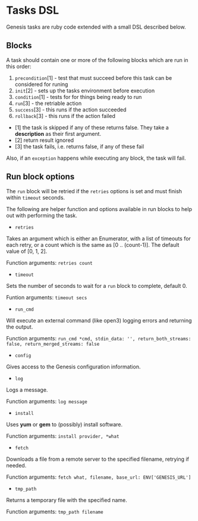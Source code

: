 # Tasks DSL

Genesis tasks are ruby code extended with a small DSL described below.

## Blocks

A task should contain one or more of the following blocks which are run in this order:

1. `precondition`[1] - test that must succeed before this task can be considered for runing
2. `init`[2] - sets up the tasks environment before execution
3. `condition`[1] - tests for for things being ready to run
4. `run`[3] - the retriable action
5. `success`[3] - this runs if the action succeeded
6. `rollback`[3] - this runs if the action failed

* [1] the task is skipped if any of these returns false.  They take a **description** as their first argument.
* [2] return result ignored
* [3] the task fails, i.e. returns false, if any of these fail

Also, if an `exception` happens while executing any block, the task will fail.

## Run block options

The `run` block will be retried if the `retries` options is set and 
must finish within `timeout` seconds.

The following are helper function and options available in run blocks to help
out with performing the task.

* `retries`

Takes an argument which is either an Enumerator, with a list of timeouts for
each retry, or a count which is the same as [0 .. (count-1)].  The default value
of [0, 1, 2].

Function arguments:
`retries count`

* `timeout`

Sets the number of seconds to wait for a `run` block to complete, default 0.

Funtion arguments:
`timeout secs`

* `run_cmd`

Will execute an external command (like open3) logging errors and
returning the output.

Function arguments:
`run_cmd *cmd, stdin_data: '', return_both_streams: false, return_merged_streams:
false`

* `config`

Gives access to the Genesis configuration information.

* `log`

Logs a message.

Function arguments:
`log message`

* `install`

Uses **yum** or **gem** to (possibly) install software.

Function arguments:
`install provider, *what`

* `fetch`

Downloads a file from a remote server to the specified filename, retrying if
needed.

Function arguments:
`fetch what, filename, base_url: ENV['GENESIS_URL']`

* `tmp_path`

Returns a temporary file with the specified name.

Function arguments:
`tmp_path filename`
